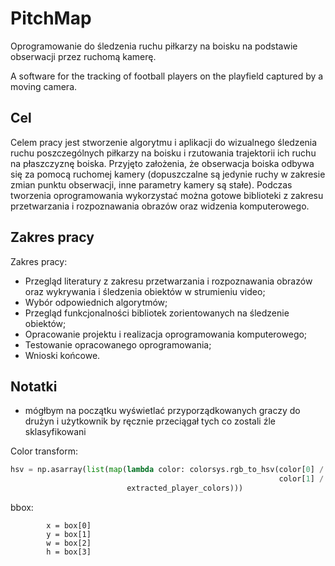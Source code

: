 # PitchMap

Oprogramowanie do śledzenia ruchu piłkarzy na boisku na podstawie obserwacji przez ruchomą kamerę.

A software for the tracking of football players on the playfield captured by a moving camera.

## Cel

Celem pracy jest stworzenie algorytmu i aplikacji do wizualnego śledzenia ruchu poszczególnych piłkarzy na boisku i rzutowania trajektorii ich ruchu na płaszczyznę boiska. Przyjęto założenia, że obserwacja boiska odbywa się za pomocą ruchomej kamery (dopuszczalne są jedynie ruchy w zakresie zmian punktu obserwacji, inne parametry kamery są stałe). Podczas tworzenia oprogramowania wykorzystać można gotowe biblioteki z zakresu przetwarzania i rozpoznawania obrazów oraz widzenia komputerowego.

## Zakres pracy

Zakres pracy:

* Przegląd literatury z zakresu przetwarzania i rozpoznawania obrazów oraz wykrywania i śledzenia obiektów w strumieniu video;
* Wybór odpowiednich algorytmów;
* Przegląd funkcjonalności bibliotek zorientowanych na śledzenie obiektów;
* Opracowanie projektu i realizacja oprogramowania komputerowego;
* Testowanie opracowanego oprogramowania;
* Wnioski końcowe.

## Notatki

- mógłbym na początku wyświetlać przyporządkowanych graczy do drużyn i użytkownik by ręcznie przeciągał tych co zostali źle sklasyfikowani

Color transform:
```python
hsv = np.asarray(list(map(lambda color: colorsys.rgb_to_hsv(color[0] / 255.0,
                                                            color[1] / 255.0, color[2] / 255.0),
                          extracted_player_colors)))
```

bbox:

```
        x = box[0]
        y = box[1]
        w = box[2]
        h = box[3]
```